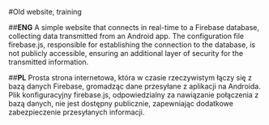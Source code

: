 #Old website, training

##**ENG**
A simple website that connects in real-time to a Firebase database, 
collecting data transmitted from an Android app. The configuration file firebase.js, 
responsible for establishing the connection to the database, is not publicly accessible, 
ensuring an additional layer of security for the transmitted information.

##**PL**
Prosta strona internetowa, która w czasie rzeczywistym łączy się z bazą danych Firebase, 
gromadząc dane przesyłane z aplikacji na Androida. Plik konfiguracyjny firebase.js,
odpowiedzialny za nawiązanie połączenia z bazą danych, nie jest dostępny publicznie,
zapewniając dodatkowe zabezpieczenie przesyłanych informacji.

